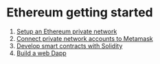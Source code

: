 # Ethereum getting started

1. [Setup an Ethereum private network](private-network.md)
2. [Connect private network accounts to Metamask](plug-local-to-metamask.md)
3. [Develop smart contracts with Solidity](smart-contracts.md)
4. [Build a web Dapp](webapp.md)